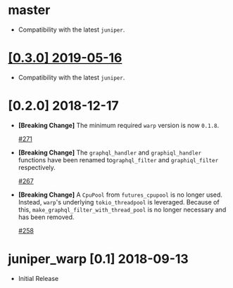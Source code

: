 # master

- Compatibility with the latest `juniper`.

# [[0.3.0] 2019-05-16](https://github.com/graphql-rust/juniper/releases/tag/juniper_warp-0.3.0)

- Compatibility with the latest `juniper`.

# [0.2.0] 2018-12-17

- **[Breaking Change]** The minimum required `warp` version is now `0.1.8`.

  [#271](https://github.com/graphql-rust/juniper/pull/271)

- **[Breaking Change]** The `graphql_handler` and `graphiql_handler` functions have been renamed to`graphql_filter` and `graphiql_filter` respectively.

  [#267](https://github.com/graphql-rust/juniper/pull/267)

- **[Breaking Change]** A `CpuPool` from `futures_cpupool` is no longer used. Instead, `warp`'s underlying `tokio_threadpool` is leveraged. Because of this, `make_graphql_filter_with_thread_pool` is no longer necessary and has been removed.

  [#258](https://github.com/graphql-rust/juniper/pull/258)

# juniper_warp [0.1] 2018-09-13

- Initial Release
